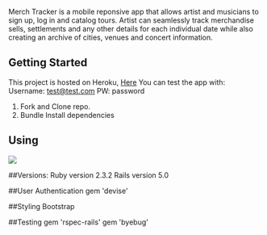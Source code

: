 
Merch Tracker is a mobile reponsive app that allows artist and musicians to sign up, log in and catalog tours. Artist can seamlessly track merchandise sells, settlements and any other details for each individual date while also creating an archive of cities, venues and concert information. 

<h2> Getting Started </h2>

This project is hosted on Heroku, <a href="##Heroku This project is hosted on Heroku, here"> Here</a>
You can test the app with:
Username: test@test.com
PW: password

1. Fork and Clone repo.
2. Bundle Install dependencies

<h2> Using </h2>
<img src="http://i.imgur.com/ukupKKv.png"> 

##Versions:
Ruby version 2.3.2
Rails version 5.0

##User Authentication
gem 'devise'

##Styling 
Bootstrap 

##Testing
gem 'rspec-rails'
gem 'byebug'

